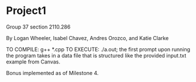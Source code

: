 # Project1
Group 37 section 2110.286

By Logan Wheeler, Isabel Chavez, Andres Orozco, and Katie Clarke

TO COMPILE: g++ *.cpp
TO EXECUTE: ./a.out; the first prompt upon running the program 
            takes in a data file that is structured like the 
            provided input.txt example from Canvas.

Bonus implemented as of Milestone 4.

